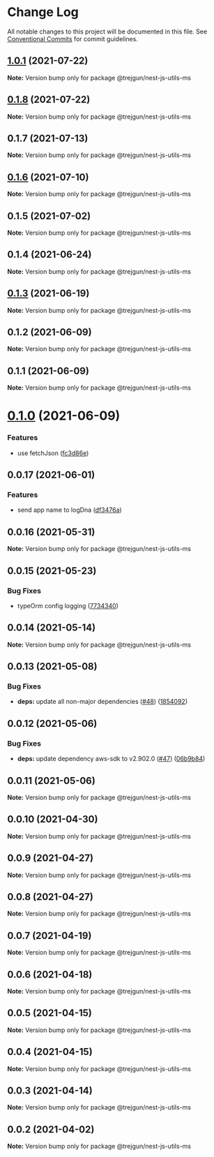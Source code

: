 # Change Log

All notable changes to this project will be documented in this file.
See [Conventional Commits](https://conventionalcommits.org) for commit guidelines.

## [1.0.1](https://github.com/trejgun/common-packages/compare/@trejgun/nest-js-utils-ms@0.1.8...@trejgun/nest-js-utils-ms@1.0.1) (2021-07-22)

**Note:** Version bump only for package @trejgun/nest-js-utils-ms





## [0.1.8](https://github.com/trejgun/common-packages/compare/@trejgun/nest-js-utils-ms@0.1.7...@trejgun/nest-js-utils-ms@0.1.8) (2021-07-22)

**Note:** Version bump only for package @trejgun/nest-js-utils-ms





## 0.1.7 (2021-07-13)

**Note:** Version bump only for package @trejgun/nest-js-utils-ms





## [0.1.6](https://github.com/trejgun/common-packages/compare/@trejgun/nest-js-utils-ms@0.1.5...@trejgun/nest-js-utils-ms@0.1.6) (2021-07-10)

**Note:** Version bump only for package @trejgun/nest-js-utils-ms





## 0.1.5 (2021-07-02)

**Note:** Version bump only for package @trejgun/nest-js-utils-ms





## 0.1.4 (2021-06-24)

**Note:** Version bump only for package @trejgun/nest-js-utils-ms





## [0.1.3](https://github.com/trejgun/common-packages/compare/@trejgun/nest-js-utils-ms@0.1.2...@trejgun/nest-js-utils-ms@0.1.3) (2021-06-19)

**Note:** Version bump only for package @trejgun/nest-js-utils-ms





## 0.1.2 (2021-06-09)

**Note:** Version bump only for package @trejgun/nest-js-utils-ms





## 0.1.1 (2021-06-09)

**Note:** Version bump only for package @trejgun/nest-js-utils-ms





# [0.1.0](https://github.com/trejgun/common-packages/compare/@trejgun/nest-js-utils-ms@0.0.17...@trejgun/nest-js-utils-ms@0.1.0) (2021-06-09)


### Features

* use fetchJson ([fc3d86e](https://github.com/trejgun/common-packages/commit/fc3d86e0a27e2cf4387d8706222abae24bde9b16))





## 0.0.17 (2021-06-01)


### Features

* send app name to logDna ([df3476a](https://github.com/trejgun/common-packages/commit/df3476a4a17098fdf80f99cf2400d114cd4e47ad))





## 0.0.16 (2021-05-31)

**Note:** Version bump only for package @trejgun/nest-js-utils-ms





## 0.0.15 (2021-05-23)


### Bug Fixes

* typeOrm config logging ([7734340](https://github.com/trejgun/common-packages/commit/77343402c7e0c63d3d19bfc55df29b961f68eaaa))





## 0.0.14 (2021-05-14)

**Note:** Version bump only for package @trejgun/nest-js-utils-ms





## 0.0.13 (2021-05-08)


### Bug Fixes

* **deps:** update all non-major dependencies ([#48](https://github.com/trejgun/common-packages/issues/48)) ([1854092](https://github.com/trejgun/common-packages/commit/1854092c4d51e9ec43aa1d75bb43037c21b11630))





## 0.0.12 (2021-05-06)


### Bug Fixes

* **deps:** update dependency aws-sdk to v2.902.0 ([#47](https://github.com/trejgun/common-packages/issues/47)) ([06b9b84](https://github.com/trejgun/common-packages/commit/06b9b845709c6eb67b7e04277f86ecb9bf19fc73))





## 0.0.11 (2021-05-06)

**Note:** Version bump only for package @trejgun/nest-js-utils-ms





## 0.0.10 (2021-04-30)

**Note:** Version bump only for package @trejgun/nest-js-utils-ms





## 0.0.9 (2021-04-27)

**Note:** Version bump only for package @trejgun/nest-js-utils-ms





## 0.0.8 (2021-04-27)

**Note:** Version bump only for package @trejgun/nest-js-utils-ms





## 0.0.7 (2021-04-19)

**Note:** Version bump only for package @trejgun/nest-js-utils-ms





## 0.0.6 (2021-04-18)

**Note:** Version bump only for package @trejgun/nest-js-utils-ms





## 0.0.5 (2021-04-15)

**Note:** Version bump only for package @trejgun/nest-js-utils-ms





## 0.0.4 (2021-04-15)

**Note:** Version bump only for package @trejgun/nest-js-utils-ms





## 0.0.3 (2021-04-14)

**Note:** Version bump only for package @trejgun/nest-js-utils-ms





## 0.0.2 (2021-04-02)

**Note:** Version bump only for package @trejgun/nest-js-utils-ms
